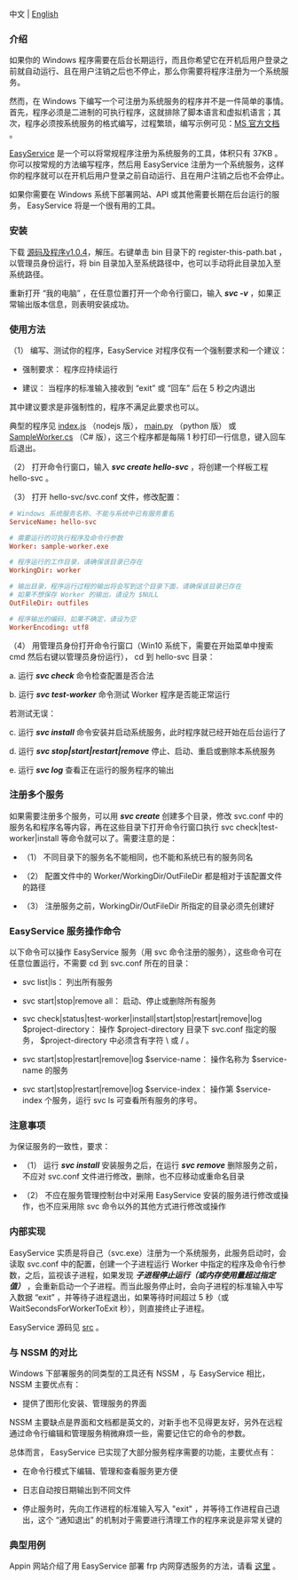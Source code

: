 中文 | [English](./readme.eng.md)

### 介绍

如果你的 Windows 程序需要在后台长期运行，而且你希望它在开机后用户登录之前就自动运行、且在用户注销之后也不停止，那么你需要将程序注册为一个系统服务。

然而，在 Windows 下编写一个可注册为系统服务的程序并不是一件简单的事情。首先，程序必须是二进制的可执行程序，这就排除了脚本语言和虚拟机语言；其次，程序必须按系统服务的格式编写，过程繁琐，编写示例可见：[MS 官方文档](https://code.msdn.microsoft.com/windowsapps/CppWindowsService-cacf4948) 。

[EasyService](https://github.com/pandolia/easy-service) 是一个可以将常规程序注册为系统服务的工具，体积只有 37KB 。你可以按常规的方法编写程序，然后用 EasyService 注册为一个系统服务，这样你的程序就可以在开机后用户登录之前自动运行、且在用户注销之后也不会停止。

如果你需要在 Windows 系统下部署网站、API 或其他需要长期在后台运行的服务， EasyService 将是一个很有用的工具。

### 安装

下载 [源码及程序v1.0.4](https://github.com/pandolia/easy-service/archive/v1.0.4.zip)，解压。右键单击 bin 目录下的 register-this-path.bat ，以管理员身份运行，将 bin 目录加入至系统路径中，也可以手动将此目录加入至系统路径。

重新打开 “我的电脑” ，在任意位置打开一个命令行窗口，输入 ***svc -v*** ，如果正常输出版本信息，则表明安装成功。

### 使用方法

（1） 编写、测试你的程序，EasyService 对程序仅有一个强制要求和一个建议：

* 强制要求： 程序应持续运行

* 建议： 当程序的标准输入接收到 “exit” 或 “回车” 后在 5 秒之内退出

其中建议要求是非强制性的，程序不满足此要求也可以。

典型的程序见 [index.js](https://github.com/pandolia/easy-service/blob/master/samples/nodejs-version/worker/index.js) （nodejs 版）， [main.py](https://github.com/pandolia/easy-service/blob/master/samples/python-version/worker/main.py) （python 版） 或 [SampleWorker.cs](https://github.com/pandolia/easy-service/blob/master/src/SampleWorker.cs) （C# 版），这三个程序都是每隔 1 秒打印一行信息，键入回车后退出。

（2） 打开命令行窗口，输入 ***svc create hello-svc*** ，将创建一个样板工程 hello-svc 。

（3） 打开 hello-svc/svc.conf 文件，修改配置：

```conf
# Windows 系统服务名称、不能与系统中已有服务重名
ServiceName: hello-svc

# 需要运行的可执行程序及命令行参数
Worker: sample-worker.exe

# 程序运行的工作目录，请确保该目录已存在
WorkingDir: worker

# 输出目录，程序运行过程的输出将会写到这个目录下面，请确保该目录已存在
# 如果不想保存 Worker 的输出，请设为 $NULL
OutFileDir: outfiles

# 程序输出的编码，如果不确定，请设为空
WorkerEncoding: utf8
```

（4） 用管理员身份打开命令行窗口（Win10 系统下，需要在开始菜单中搜索 cmd 然后右键以管理员身份运行）， cd 到 hello-svc 目录：

a. 运行 ***svc check*** 命令检查配置是否合法

b. 运行 ***svc test-worker*** 命令测试 Worker 程序是否能正常运行

若测试无误：

c. 运行 ***svc install*** 命令安装并启动系统服务，此时程序就已经开始在后台运行了

d. 运行 ***svc stop|start|restart|remove*** 停止、启动、重启或删除本系统服务

e. 运行 ***svc log*** 查看正在运行的服务程序的输出

### 注册多个服务

如果需要注册多个服务，可以用 ***svc create*** 创建多个目录，修改 svc.conf 中的服务名和程序名等内容，再在这些目录下打开命令行窗口执行 svc check|test-worker|install 等命令就可以了。需要注意的是：

* （1） 不同目录下的服务名不能相同，也不能和系统已有的服务同名

* （2） 配置文件中的 Worker/WorkingDir/OutFileDir 都是相对于该配置文件的路径

* （3） 注册服务之前，WorkingDir/OutFileDir 所指定的目录必须先创建好

### EasyService 服务操作命令

以下命令可以操作 EasyService 服务（用 svc 命令注册的服务），这些命令可在任意位置运行，不需要 cd 到 svc.conf 所在的目录：

* svc list|ls： 列出所有服务

* svc start|stop|remove all： 启动、停止或删除所有服务

* svc check|status|test-worker|install|start|stop|restart|remove|log $project-directory： 操作 $project-directory 目录下 svc.conf 指定的服务， $project-directory 中必须含有字符 \\ 或 / 。

* svc start|stop|restart|remove|log $service-name： 操作名称为 $service-name 的服务

* svc start|stop|restart|remove|log $service-index： 操作第 $service-index 个服务，运行 svc ls 可查看所有服务的序号。

### 注意事项

为保证服务的一致性，要求：

* （1） 运行 ***svc install*** 安装服务之后，在运行 ***svc remove*** 删除服务之前，不应对 svc.conf 文件进行修改，删除，也不应移动或重命名目录

* （2） 不应在服务管理控制台中对采用 EasyService 安装的服务进行修改或操作，也不应采用除 svc 命令以外的其他方式进行修改或操作

### 内部实现

EasyService 实质是将自己（svc.exe）注册为一个系统服务，此服务启动时，会读取 svc.conf 中的配置，创建一个子进程运行 Worker 中指定的程序及命令行参数，之后，监视该子进程，如果发现 ***子进程停止运行（或内存使用量超过指定值）*** ，会重新启动一个子进程。而当此服务停止时，会向子进程的标准输入中写入数据 “exit” ，并等待子进程退出，如果等待时间超过 5 秒（或 WaitSecondsForWorkerToExit 秒），则直接终止子进程。

EasyService 源码见 [src](https://github.com/pandolia/easy-service/tree/master/src) 。

### 与 NSSM 的对比

Windows 下部署服务的同类型的工具还有 NSSM ，与 EasyService 相比， NSSM 主要优点有：

* 提供了图形化安装、管理服务的界面

NSSM 主要缺点是界面和文档都是英文的，对新手也不见得更友好，另外在远程通过命令行编辑和管理服务稍微麻烦一些，需要记住它的命令的参数。

总体而言， EasyService 已实现了大部分服务程序需要的功能，主要优点有：

* 在命令行模式下编辑、管理和查看服务更方便

* 日志自动按日期输出到不同文件

* 停止服务时，先向工作进程的标准输入写入 "exit" ，并等待工作进程自己退出，这个 “通知退出” 的机制对于需要进行清理工作的程序来说是非常关键的

### 典型用例

Appin 网站介绍了用 EasyService 部署 frp 内网穿透服务的方法，请看 [这里](https://www.appinn.com/easyservice-for-windows/) 。
